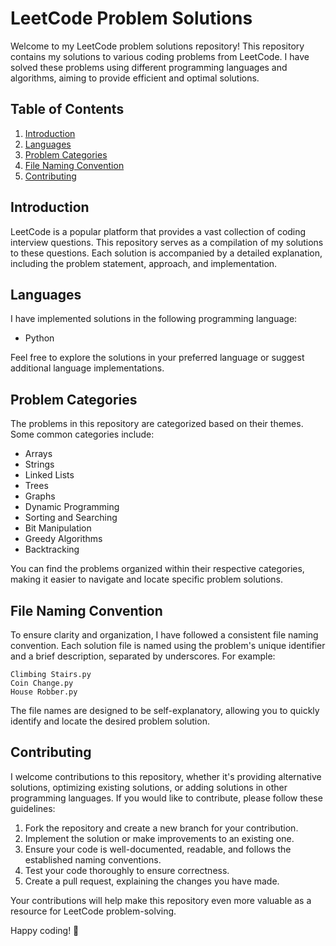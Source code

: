 # LeetCode Problem Solutions

Welcome to my LeetCode problem solutions repository! This repository contains my solutions to various coding problems from LeetCode. I have solved these problems using different programming languages and algorithms, aiming to provide efficient and optimal solutions.

## Table of Contents

1. [Introduction](#introduction)
2. [Languages](#languages)
3. [Problem Categories](#problem-categories)
4. [File Naming Convention](#file-naming-convention)
5. [Contributing](#contributing)

## Introduction

LeetCode is a popular platform that provides a vast collection of coding interview questions. This repository serves as a compilation of my solutions to these questions. Each solution is accompanied by a detailed explanation, including the problem statement, approach, and implementation.

## Languages

I have implemented solutions in the following programming language:

- Python

Feel free to explore the solutions in your preferred language or suggest additional language implementations.

## Problem Categories

The problems in this repository are categorized based on their themes. Some common categories include:

- Arrays
- Strings
- Linked Lists
- Trees
- Graphs
- Dynamic Programming
- Sorting and Searching
- Bit Manipulation
- Greedy Algorithms
- Backtracking

You can find the problems organized within their respective categories, making it easier to navigate and locate specific problem solutions.

## File Naming Convention

To ensure clarity and organization, I have followed a consistent file naming convention. Each solution file is named using the problem's unique identifier and a brief description, separated by underscores. For example:

```
Climbing Stairs.py
Coin Change.py
House Robber.py
```

The file names are designed to be self-explanatory, allowing you to quickly identify and locate the desired problem solution.

## Contributing

I welcome contributions to this repository, whether it's providing alternative solutions, optimizing existing solutions, or adding solutions in other programming languages. If you would like to contribute, please follow these guidelines:

1. Fork the repository and create a new branch for your contribution.
2. Implement the solution or make improvements to an existing one.
3. Ensure your code is well-documented, readable, and follows the established naming conventions.
4. Test your code thoroughly to ensure correctness.
5. Create a pull request, explaining the changes you have made.

Your contributions will help make this repository even more valuable as a resource for LeetCode problem-solving.

Happy coding! 🚀
